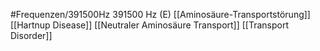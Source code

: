 #Frequenzen/391500Hz
391500 Hz (E)
[[Aminosäure-Transportstörung]]
[[Hartnup Disease]]
[[Neutraler Aminosäure Transport]]
[[Transport Disorder]]